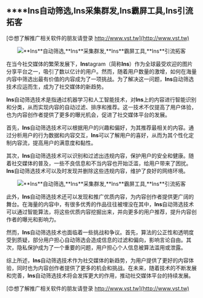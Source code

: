 ## ****Ins**自动筛选,**Ins**采集群发,**Ins**霸屏工具,**Ins**引流拓客**

[😍想了解推广相关软件的朋友请登录 http://www.vst.tw](http://www.vst.tw)

 <center><img src="https://vst.tw/MP4/tuiguang/png/2.png" alt="**Ins**自动筛选,**Ins**采集群发,**Ins**霸屏工具,**Ins**引流拓客"></center>

在当今社交媒体的繁荣发展下，**Ins**tagram（简称**Ins**）作为全球最受欢迎的图片分享平台之一，吸引了数以亿计的用户。然而，随着用户数量的激增，如何在海量内容中筛选出最有价值的内容成为了一项挑战。为了解决这一问题，**Ins**自动筛选技术应运而生，成为了社交媒体的新趋势。

**Ins**自动筛选技术是指通过机器学习和人工智能技术，对**Ins**上的内容进行智能识别和分类，从而实现内容的自动过滤、排序和推荐。这一技术不仅提高了用户体验，也为内容创作者提供了更多的曝光机会，促进了社交媒体平台的发展。

首先，**Ins**自动筛选技术可以根据用户的兴趣和偏好，为其推荐最相关的内容。通过分析用户的行为数据和内容交互，**Ins**可以了解用户的喜好，从而为其个性化定制内容流，提高用户的满意度和黏性。

其次，**Ins**自动筛选技术可以识别和过滤出违规内容，保护用户的安全和健康。随着社交媒体的普及，一些不良信息和不当内容也开始泛滥，给用户带来了困扰。**Ins**自动筛选技术可以及时发现并删除这些违规内容，维护了良好的网络环境。

 <center><img src="https://vst.tw/MP4/tuiguang/png/2.png" alt="**Ins**自动筛选,**Ins**采集群发,**Ins**霸屏工具,**Ins**引流拓客"></center>

此外，**Ins**自动筛选技术还可以发现和推广优质内容，为内容创作者提供更广阔的舞台。在海量的内容中，有很多优秀的作品往往被埋没在其中，**Ins**自动筛选技术可以通过智能算法，将这些优质内容挖掘出来，并向更多的用户推荐，提升内容创作者的曝光和影响力。

然而，**Ins**自动筛选技术也面临着一些挑战和争议。首先，算法的公正性和透明度受到质疑，部分用户担心自动筛选会造成信息的过滤和偏向，影响言论自由。其次，隐私保护成为了一个重要的问题，用户担心个人信息被算法滥用或泄露。

综上所述，**Ins**自动筛选技术作为社交媒体的新趋势，为用户提供了更好的内容体验，同时也为内容创作者提供了更多的机会和挑战。在未来，随着技术的不断发展和完善，**Ins**自动筛选技术将会发挥更大的作用，推动社交媒体平台的持续发展。

[😍想了解推广相关软件的朋友请登录 http://www.vst.tw](http://www.vst.tw)



